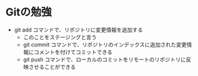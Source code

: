 # Gitの勉強

- git add コマンドで、リポジトリに変更情報を追加する
  - このことをステージングと言う
  - git commit コマンドで、リポジトリのインデックスに追加された変更情報にコメントを付けてコミットできる
  - git push コマンドで、ローカルのコミットをリモートのリポジトリに反映させることができる

